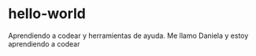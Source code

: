 # hello-world
Aprendiendo a codear y herramientas de ayuda.
Me llamo Daniela y  estoy aprendiendo a codear
